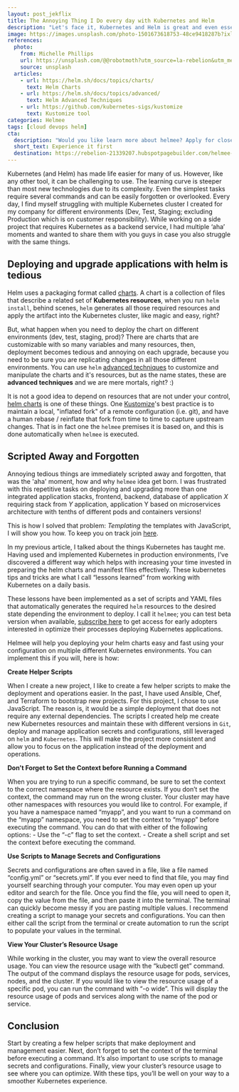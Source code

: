 ```yaml
---
layout: post_jekflix
title: The Annoying Thing I Do every day with Kubernetes and Helm
description: "Let's face it, Kubernetes and Helm is great and even essential for many DevOps setups. Yet it requires exceptional patience and skill to use. Here I share my 'aha' moments in case you also struggle with the same things"
image: https://images.unsplash.com/photo-1501673618753-48ce9418287b?ixlib=rb-1.2.1&ixid=MnwxMjA3fDB8MHxwaG90by1wYWdlfHx8fGVufDB8fHx8&auto=format&fit=crop&w=1374&q=80
references:
  photo:
    from: Michelle Phillips
    url: https://unsplash.com/@@robotmoth?utm_source=la-rebelion&utm_medium=referral
    source: unsplash
  articles:
    - url: https://helm.sh/docs/topics/charts/
      text: Helm Charts
    - url: https://helm.sh/docs/topics/advanced/
      text: Helm Advanced Techniques
    - url: https://github.com/kubernetes-sigs/kustomize
      text: Kustomize tool
categories: Helmee
tags: [cloud devops helm]
cta:
  description: "Would you like learn more about helmee? Apply for closed beta"
  short_text: Experience it first
  destination: https://rebelion-21339207.hubspotpagebuilder.com/helmee-early-adopters
---
```


Kubernetes (and Helm) has made life easier for many of us. However, like any other tool, it can be challenging to use. The learning curve is steeper than most new technologies due to its complexity. Even the simplest tasks require several commands and can be easily forgotten or overlooked. Every day, I find myself struggling with multiple Kubernetes cluster I created for my company for different environments (Dev, Test, Staging; excluding Production which is on customer responsibility). While working on a side project that requires Kubernetes as a backend service, I had multiple ‘aha’ moments and wanted to share them with you guys in case you also struggle with the same things.

## Deploying and upgrade applications with helm is tedious

Helm uses a packaging format called [charts](https://helm.sh/docs/topics/charts/). A chart is a collection of files that describe a related set of **Kubernetes resources**, when you run `helm install`, behind scenes, `helm` generates all those required resources and apply the artifact into the Kubernetes cluster, like magic and easy, right?

But, what happen when you need to deploy the chart on different environments (dev, test, staging, prod)? There are charts that are customizable with so many variables and many resources, then, deployment becomes tedious and annoying on each upgrade, because you need to be sure you are replicating changes in all those different environments. You can use `helm` [advanced techniques](https://helm.sh/docs/topics/advanced/) to customize and manipulate the charts and it's resources, but as the name states, these are **advanced techniques** and we are mere mortals, right? :)

It is not a good idea to depend on resources that are not under your control, [helm charts](https://helm.sh/docs/topics/charts/) is one of these things. One [Kustomize](https://github.com/kubernetes-sigs/kustomize)'s best practice is to maintain a local, "inflated fork" of a remote configuration (i.e. git), and have a human rebase / reinflate that fork from time to time to capture upstream changes. That is in fact one the `helmee` premises it is based on, and this is done automatically when `helmee` is executed.

## Scripted Away and Forgotten

Annoying tedious things are immediately scripted away and forgotten, that was the 'aha' moment, how and why `helmee` idea get born. I was frustrated with this repetitive tasks on deploying and upgrading more than one integrated application stacks, frontend, backend, database of application *X* requiring stack from *Y* application, application Y based on microservices architecture with tenths of different pods and containers versions!

This is how I solved that problem: _Templating_ the templates with JavaScript, I will show you how. To keep you on track join [here](https://rebelion-21339207.hubspotpagebuilder.com/helmee-early-adopters).

In my previous article, I talked about the things Kubernetes has taught me. Having used and implemented Kubernetes in production environments, I’ve discovered a different way which helps with increasing your time invested in preparing the helm charts and manifest files effectively. These kubernetes tips and tricks are what I call “lessons learned” from working with Kubernetes on a daily basis.

These lessons have been implemented as a set of scripts and YAML files that automatically generates the required `helm` resources to the desired state depending the environment to deploy. I call it `helmee`; you can test beta version when available, [subscribe here](https://rebelion-21339207.hubspotpagebuilder.com/helmee-early-adopters) to get access for early adopters interested in optimize their processes deploying Kubernetes applications.

Helmee will help you deploying your helm charts easy and fast using your configuration on multiple different Kubernetes environments. You can implement this if you will, here is how:

**Create Helper Scripts**

When I create a new project, I like to create a few helper scripts to make the deployment and operations easier. In the past, I have used Ansible, Chef, and Terraform to bootstrap new projects. For this project, I chose to use JavaScript. The reason is, it would be a simple deployment that does not require any external dependencies. The scripts I created help me create new Kubernetes resources and maintain these with different versions in `Git`, deploy and manage application secrets and configurations, still leveraged on `helm` and `Kubernetes`. This will make the project more consistent and allow you to focus on the application instead of the deployment and operations.

**Don't Forget to Set the Context before Running a Command**

When you are trying to run a specific command, be sure to set the context to the correct namespace where the resource exists. If you don’t set the context, the command may run on the wrong cluster. Your cluster may have other namespaces with resources you would like to control. For example, if you have a namespace named “myapp”, and you want to run a command on the “myapp” namespace, you need to set the context to “myapp” before executing the command. You can do that with either of the following options: - Use the “-c” flag to set the context. - Create a shell script and set the context before executing the command.

**Use Scripts to Manage Secrets and Configurations**

Secrets and configurations are often saved in a file, like a file named “config.yml” or “secrets.yml”. If you ever need to find that file, you may find yourself searching through your computer. You may even open up your editor and search for the file. Once you find the file, you will need to open it, copy the value from the file, and then paste it into the terminal. The terminal can quickly become messy if you are pasting multiple values. I recommend creating a script to manage your secrets and configurations. You can then either call the script from the terminal or create automation to run the script to populate your values in the terminal.

**View Your Cluster’s Resource Usage**

While working in the cluster, you may want to view the overall resource usage. You can view the resource usage with the “kubectl get” command. The output of the command displays the resource usage for pods, services, nodes, and the cluster. If you would like to view the resource usage of a specific pod, you can run the command with “-o wide”. This will display the resource usage of pods and services along with the name of the pod or service.

## Conclusion

Start by creating a few helper scripts that make deployment and management easier. Next, don’t forget to set the context of the terminal before executing a command. It’s also important to use scripts to manage secrets and configurations. Finally, view your cluster’s resource usage to see where you can optimize. With these tips, you’ll be well on your way to a smoother Kubernetes experience.
